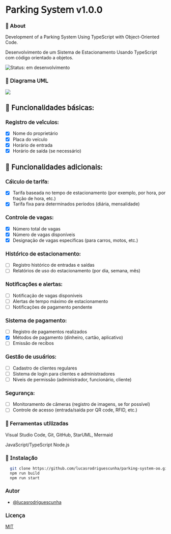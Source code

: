 # 𝖯𝖺𝗋𝗄𝗂𝗇𝗀 𝖲𝗒𝗌𝗍𝖾𝗆 v1.0.0

### 📌 About

Development of a Parking System Using TypeScript with Object-Oriented Code.

Desenvolvimento de um Sistema de Estacionamento Usando TypeScript com código orientado a objetos.

![Status: em desenvolvimento](http://img.shields.io/static/v1?label=STATUS&message=EM%20DESENVOLVIMENTO&color=GREEN&style=for-the-badge)

### 📌 𝖣𝗂𝖺𝗀𝗋𝖺𝗆𝖺 𝖴𝖬𝖫

[![](https://mermaid.ink/img/pako:eNqNU01PwzAM_StVTiC2P9ADHOgkLkiThjigXkxitogkrpx00jT230k_VqUfQ-TQJn4v9rMdn4UkhSIX0oD3hYY9gy1dFtcW-Fu7_e7kA9psvf55zDY-gNTkwKILdJP2Dnv4LxW1rM1tfBtdJR66b6t1IiY7d1izHgIFMI0Kn2eutp_ICXhs7IX2FTl9RD2hXEqXBpmnMgqkVUNYCBJ0RR30FncFNvsExqtL7gtwd5-gRkdnM2iqrENHchxZLGjLVLHGAKwpz3zgWNOEVBmQ0N9egA_EzcWNCwwq6i8g4BzegVbwNEPbtK-uQ5d52uGWJMFEC3BRc1RC4_KOCvHcM1-SoDfKMTyUSX8G-0KqRzDEC82zGEjRXzcrJoneAw-kRJZYCYtso9g4V62aUoQDWixFHrcqvvJSlO4SeVAH2p2cFHngGleCqd4fRP4FxsdTXalY3n4oBysqHYhf-7FtfitRgfsgunIuv-RHPdo?type=png)](https://mermaid.live/edit#pako:eNqNU01PwzAM_StVTiC2P9ADHOgkLkiThjigXkxitogkrpx00jT230k_VqUfQ-TQJn4v9rMdn4UkhSIX0oD3hYY9gy1dFtcW-Fu7_e7kA9psvf55zDY-gNTkwKILdJP2Dnv4LxW1rM1tfBtdJR66b6t1IiY7d1izHgIFMI0Kn2eutp_ICXhs7IX2FTl9RD2hXEqXBpmnMgqkVUNYCBJ0RR30FncFNvsExqtL7gtwd5-gRkdnM2iqrENHchxZLGjLVLHGAKwpz3zgWNOEVBmQ0N9egA_EzcWNCwwq6i8g4BzegVbwNEPbtK-uQ5d52uGWJMFEC3BRc1RC4_KOCvHcM1-SoDfKMTyUSX8G-0KqRzDEC82zGEjRXzcrJoneAw-kRJZYCYtso9g4V62aUoQDWixFHrcqvvJSlO4SeVAH2p2cFHngGleCqd4fRP4FxsdTXalY3n4oBysqHYhf-7FtfitRgfsgunIuv-RHPdo)

## 📌 𝖥𝗎𝗇𝖼𝗂𝗈𝗇𝖺𝗅𝗂𝖽𝖺𝖽𝖾𝗌 𝖻𝖺́𝗌𝗂𝖼𝖺𝗌:

### 𝖱𝖾𝗀𝗂𝗌𝗍𝗋𝗈 𝖽𝖾 𝗏𝖾𝗂́𝖼𝗎𝗅𝗈𝗌:

- [X] Nome do proprietário
- [X] Placa do veículo
- [X] Horário de entrada
- [X] Horário de saída (se necessário)

## 📌 𝖥𝗎𝗇𝖼𝗂𝗈𝗇𝖺𝗅𝗂𝖽𝖺𝖽𝖾𝗌 𝖺𝖽𝗂𝖼𝗂𝗈𝗇𝖺𝗂𝗌:

### 𝖢𝖺́𝗅𝖼𝗎𝗅𝗈 𝖽𝖾 𝗍𝖺𝗋𝗂𝖿𝖺:

- [X] Tarifa baseada no tempo de estacionamento (por exemplo, por hora, por fração de hora, etc.)
- [X] Tarifa fixa para determinados períodos (diária, mensalidade)

### 𝖢𝗈𝗇𝗍𝗋𝗈𝗅𝖾 𝖽𝖾 𝗏𝖺𝗀𝖺𝗌:

- [X] Número total de vagas
- [X] Número de vagas disponíveis
- [X] Designação de vagas específicas (para carros, motos, etc.)

### 𝖧𝗂𝗌𝗍𝗈́𝗋𝗂𝖼𝗈 𝖽𝖾 𝖾𝗌𝗍𝖺𝖼𝗂𝗈𝗇𝖺𝗆𝖾𝗇𝗍𝗈:

- [ ] Registro histórico de entradas e saídas
- [ ] Relatórios de uso do estacionamento (por dia, semana, mês)

### 𝖭𝗈𝗍𝗂𝖿𝗂𝖼𝖺𝖼̧𝗈̃𝖾𝗌 𝖾 𝖺𝗅𝖾𝗋𝗍𝖺𝗌:

- [ ] Notificação de vagas disponíveis
- [ ] Alertas de tempo máximo de estacionamento
- [ ] Notificações de pagamento pendente

### 𝖲𝗂𝗌𝗍𝖾𝗆𝖺 𝖽𝖾 𝗉𝖺𝗀𝖺𝗆𝖾𝗇𝗍𝗈:

- [ ] Registro de pagamentos realizados
- [X] Métodos de pagamento (dinheiro, cartão, aplicativo)
- [ ] Emissão de recibos

### 𝖦𝖾𝗌𝗍𝖺̃𝗈 𝖽𝖾 𝗎𝗌𝗎𝖺́𝗋𝗂𝗈𝗌:

- [ ] Cadastro de clientes regulares
- [ ] Sistema de login para clientes e administradores
- [ ] Níveis de permissão (administrador, funcionário, cliente)

### 𝖲𝖾𝗀𝗎𝗋𝖺𝗇𝖼̧𝖺:

- [ ] Monitoramento de câmeras (registro de imagens, se for possível)
- [ ] Controle de acesso (entrada/saída por QR code, RFID, etc.)

### 📌 Ferramentas 𝗎𝗍𝗂𝗅𝗂𝗓𝖺𝖽𝖺s

Visual Studio Code,
Git, GitHub,
StarUML, Mermaid

JavaScript/TypeScript
Node.js

### 📌 𝖨𝗇𝗌𝗍𝖺𝗅𝖺𝖼̧𝖺̃𝗈

```bash
  git clone https://github.com/lucasrodriguescunha/parking-system-oo.git
  npm run build
  npm run start
```

### 𝖠𝗎𝗍𝗈𝗋

- [@lucasrodriguescunha](https://www.github.com/lucasrodriguescunha)

### 𝖫𝗂𝖼𝖾𝗇𝖼̧𝖺

[MIT](https://choosealicense.com/licenses/mit/)
